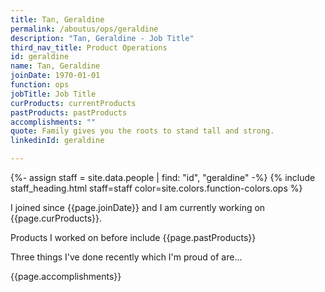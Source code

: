 ```yaml
---
title: Tan, Geraldine
permalink: /aboutus/ops/geraldine
description: "Tan, Geraldine - Job Title"
third_nav_title: Product Operations
id: geraldine
name: Tan, Geraldine
joinDate: 1970-01-01
function: ops
jobTitle: Job Title
curProducts: currentProducts
pastProducts: pastProducts
accomplishments: ""
quote: Family gives you the roots to stand tall and strong.
linkedinId: geraldine

---
```


{%- assign staff = site.data.people | find: "id", "geraldine" -%}
{% include staff_heading.html staff=staff color=site.colors.function-colors.ops %}

<p>I joined since {{page.joinDate}} and I am currently working on {{page.curProducts}}.</p>

<p>Products I worked on before include {{page.pastProducts}}</p>

<p>Three things I've done recently which I'm proud of are...</p>
{{page.accomplishments}}
